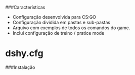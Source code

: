 ###Características

- Configuração desenvolvida para CS:GO
- Configuração dividida em pastas e sub-pastas
- Arquivo com exemplos de todos os comandos do game.
- Inclui configuração de treino / pratice mode

# dshy.cfg


###Instalação
